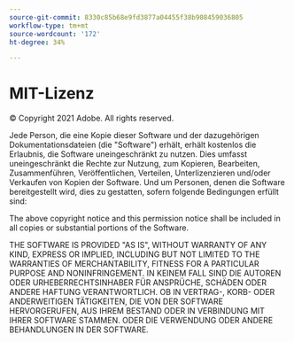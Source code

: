 ```yaml
---
source-git-commit: 8330c85b68e9fd3877a04455f38b908459036805
workflow-type: tm+mt
source-wordcount: '172'
ht-degree: 34%

---
```

# MIT-Lizenz

© Copyright 2021 Adobe. All rights reserved.

Jede Person, die eine Kopie dieser Software und der dazugehörigen Dokumentationsdateien (die &quot;Software&quot;) erhält, erhält kostenlos die Erlaubnis, die Software uneingeschränkt zu nutzen. Dies umfasst uneingeschränkt die Rechte zur Nutzung, zum Kopieren, Bearbeiten, Zusammenführen, Veröffentlichen, Verteilen, Unterlizenzieren und/oder Verkaufen von Kopien der Software. Und um Personen, denen die Software bereitgestellt wird, dies zu gestatten, sofern folgende Bedingungen erfüllt sind:

The above copyright notice and this permission notice shall be included in all
copies or substantial portions of the Software.

THE SOFTWARE IS PROVIDED &quot;AS IS&quot;, WITHOUT WARRANTY OF ANY KIND, EXPRESS OR
IMPLIED, INCLUDING BUT NOT LIMITED TO THE WARRANTIES OF MERCHANTABILITY,
FITNESS FOR A PARTICULAR PURPOSE AND NONINFRINGEMENT. IN KEINEM FALL SIND DIE AUTOREN ODER URHEBERRECHTSINHABER FÜR ANSPRÜCHE, SCHÄDEN ODER ANDERE HAFTUNG VERANTWORTLICH. OB IN VERTRAG-, KORB- ODER ANDERWEITIGEN TÄTIGKEITEN, DIE VON DER SOFTWARE HERVORGERUFEN, AUS IHREM BESTAND ODER IN VERBINDUNG MIT IHRER SOFTWARE STAMMEN. ODER DIE VERWENDUNG ODER ANDERE BEHANDLUNGEN IN DER SOFTWARE.